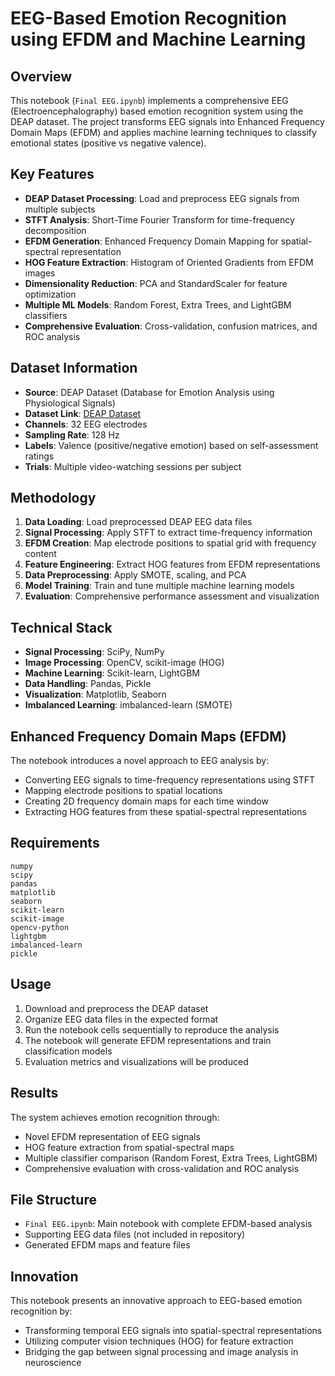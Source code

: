 # EEG-Based Emotion Recognition using EFDM and Machine Learning

## Overview
This notebook (`Final EEG.ipynb`) implements a comprehensive EEG (Electroencephalography) based emotion recognition system using the DEAP dataset. The project transforms EEG signals into Enhanced Frequency Domain Maps (EFDM) and applies machine learning techniques to classify emotional states (positive vs negative valence).

## Key Features
- **DEAP Dataset Processing**: Load and preprocess EEG signals from multiple subjects
- **STFT Analysis**: Short-Time Fourier Transform for time-frequency decomposition
- **EFDM Generation**: Enhanced Frequency Domain Mapping for spatial-spectral representation
- **HOG Feature Extraction**: Histogram of Oriented Gradients from EFDM images
- **Dimensionality Reduction**: PCA and StandardScaler for feature optimization
- **Multiple ML Models**: Random Forest, Extra Trees, and LightGBM classifiers
- **Comprehensive Evaluation**: Cross-validation, confusion matrices, and ROC analysis

## Dataset Information
- **Source**: DEAP Dataset (Database for Emotion Analysis using Physiological Signals)
- **Dataset Link**: [DEAP Dataset](https://www.eecs.qmul.ac.uk/mmv/datasets/deap/readme.html)
- **Channels**: 32 EEG electrodes
- **Sampling Rate**: 128 Hz
- **Labels**: Valence (positive/negative emotion) based on self-assessment ratings
- **Trials**: Multiple video-watching sessions per subject

## Methodology
1. **Data Loading**: Load preprocessed DEAP EEG data files
2. **Signal Processing**: Apply STFT to extract time-frequency information
3. **EFDM Creation**: Map electrode positions to spatial grid with frequency content
4. **Feature Engineering**: Extract HOG features from EFDM representations
5. **Data Preprocessing**: Apply SMOTE, scaling, and PCA
6. **Model Training**: Train and tune multiple machine learning models
7. **Evaluation**: Comprehensive performance assessment and visualization

## Technical Stack
- **Signal Processing**: SciPy, NumPy
- **Image Processing**: OpenCV, scikit-image (HOG)
- **Machine Learning**: Scikit-learn, LightGBM
- **Data Handling**: Pandas, Pickle
- **Visualization**: Matplotlib, Seaborn
- **Imbalanced Learning**: imbalanced-learn (SMOTE)

## Enhanced Frequency Domain Maps (EFDM)
The notebook introduces a novel approach to EEG analysis by:
- Converting EEG signals to time-frequency representations using STFT
- Mapping electrode positions to spatial locations
- Creating 2D frequency domain maps for each time window
- Extracting HOG features from these spatial-spectral representations

## Requirements
```
numpy
scipy
pandas
matplotlib
seaborn
scikit-learn
scikit-image
opencv-python
lightgbm
imbalanced-learn
pickle
```

## Usage
1. Download and preprocess the DEAP dataset
2. Organize EEG data files in the expected format
3. Run the notebook cells sequentially to reproduce the analysis
4. The notebook will generate EFDM representations and train classification models
5. Evaluation metrics and visualizations will be produced

## Results
The system achieves emotion recognition through:
- Novel EFDM representation of EEG signals
- HOG feature extraction from spatial-spectral maps
- Multiple classifier comparison (Random Forest, Extra Trees, LightGBM)
- Comprehensive evaluation with cross-validation and ROC analysis

## File Structure
- `Final EEG.ipynb`: Main notebook with complete EFDM-based analysis
- Supporting EEG data files (not included in repository)
- Generated EFDM maps and feature files

## Innovation
This notebook presents an innovative approach to EEG-based emotion recognition by:
- Transforming temporal EEG signals into spatial-spectral representations
- Utilizing computer vision techniques (HOG) for feature extraction
- Bridging the gap between signal processing and image analysis in neuroscience
